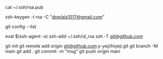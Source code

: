 cat ~/.ssh/rsa.pub

ssh-keygen -t rsa -C "dpwlals1017@gmail.com"

git config --list

eval $(ssh-agent -s)
ssh-add ~/.ssh/id_rsa
ssh -T git@github.com

git init
git remote add origin git@github.com:y-yeji/hiyeji.git
git branch -M main
git add .
git commit -m "msg"
git push origin main
